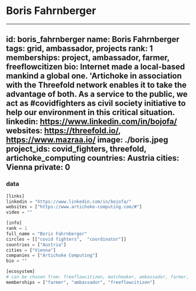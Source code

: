 # Boris Fahrnberger

---
id: boris_fahrnberger
name: Boris Fahrnberger
tags: grid, ambassador, projects
rank: 1
memberships: project, ambassador, farmer, freeflowcitizen
bio: Internet made a local-based mankind a global one. 'Artichoke in association with the Threefold network enables it to take the advantage of both. As a service to the public, we act as #covidfighters as civil society initiative to help our environment in this critical situation.
linkedin: https://www.linkedin.com/in/bojofa/
websites: https://threefold.io/, https://www.mazraa.io/
image: ./boris.jpeg
project_ids: covid_fighters, threefold, artichoke_computing
countries: Austria
cities: Vienna
private: 0
---

### data


```python
[links]
linkedin = "https://www.linkedin.com/in/bojofa/"
websites = ["https://www.artichoke-computing.com/#"]
video = ""

[info]
rank = 1
full_name = "Boris Fahrnberger"
circles = [["covid fighters",  "coordinator"]]
countries = ["Austria"]
cities = ["Vienna"]
companies = ["Artichoke Computing"]
bio = ""

[ecosystem]
# can be chosen from: freeflowcitizen, matchmaker, ambassador, farmer, wisdomcouncil, friend, gridcouncil, techcouncil
memberships = ["farmer", "ambassador", "freeflowcitizen"]

```
